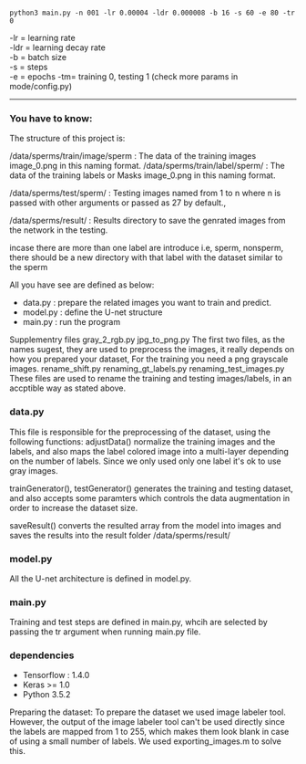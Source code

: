 
```

python3 main.py -n 001 -lr 0.00004 -ldr 0.000008 -b 16 -s 60 -e 80 -tr 0
```
-lr  = learning rate  
-ldr = learning decay rate  
-b   = batch size  
-s   = steps  
-e   = epochs
-tm= training 0, testing 1
(check more params in mode/config.py)

--------------------------------------------------------------------------------


### You have to know:
The structure of this project is:

/data/sperms/train/image/sperm : The data of the training images image_0.png in this naming format.
/data/sperms/train/label/sperm/ : The data of the training labels or Masks image_0.png in this naming format.

/data/sperms/test/sperm/ : Testing images named from 1 to n where n is passed with other arguments or passed as 27 by default.,

/data/sperms/result/ : Results directory to save the genrated images from the network in the testing.

incase there are more than one label are introduce i.e, sperm, nonsperm, there should be a new directory with that label with the dataset similar to the sperm

All you have see are defined as below:
* data.py : prepare the related images you want to train and predict.
* model.py : define the U-net structure
* main.py : run the program

Supplementry files
gray_2_rgb.py
jpg_to_png.py
              The first two files, as the names sugest, they are used to preprocess the images, it really depends on how you prepared your dataset,
              For the training you need a png grayscale images.
rename_shift.py
renaming_gt_labels.py
renaming_test_images.py
              These files are used to rename the training and testing images/labels, in an accptible way as stated above.

### data.py
This file is responsible for the preprocessing of the dataset, using the following functions:
adjustData() normalize the training images and the labels, and also maps the label colored image into a multi-layer depending on the number of labels. Since we only used only  one label it's ok to use gray images. 

trainGenerator(), testGenerator()  generates the training and testing dataset, and also accepts some paramters which controls the data augmentation in order to increase the dataset size.


saveResult() converts the resulted array from the model into images and saves the results into the result folder /data/sperms/result/


### model.py

All the U-net architecture is defined in model.py.


### main.py

Training and test steps are defined in main.py, whcih are selected by passing the tr argument when running main.py file.






### dependencies

* Tensorflow : 1.4.0
* Keras >= 1.0
* Python 3.5.2


 
Preparing the dataset:
To prepare the dataset we used image labeler tool. However, the output of the image labeler tool can't be used directly since the labels are mapped from 1 to 255, which makes them look blank in case of using a small number of labels. We used exporting_images.m to solve this.
  

